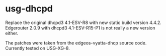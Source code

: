 # usg-dhcpd
Replace the original dhcpd3 4.1-ESV-R8 with new static build version 4.4.2.
Edgerouter 2.0.9 with dhcpd3 4.1-ESV-R15-P1 is not really a new version either.

The patches were taken from the edgeos-vyatta-dhcp source code.
Currently tested on USG-XG-8.
